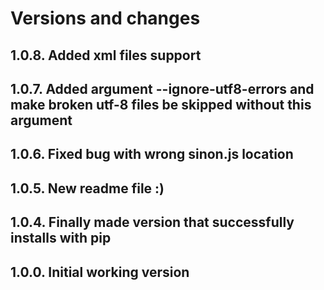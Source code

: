 # Versions and changes

## 1.0.8. Added xml files support

## 1.0.7. Added argument --ignore-utf8-errors and make broken utf-8 files be skipped without this argument

## 1.0.6. Fixed bug with wrong sinon.js location

## 1.0.5. New readme file :)

## 1.0.4. Finally made version that successfully installs with pip

## 1.0.0. Initial working version
